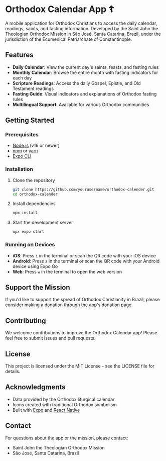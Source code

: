 # Orthodox Calendar App ☦️

A mobile application for Orthodox Christians to access the daily calendar, readings, saints, and fasting information. Developed by the Saint John the Theologian Orthodox Mission in São José, Santa Catarina, Brazil, under the jurisdiction of the Ecumenical Patriarchate of Constantinople.

## Features

- **Daily Calendar**: View the current day's saints, feasts, and fasting rules
- **Monthly Calendar**: Browse the entire month with fasting indicators for each day
- **Scripture Readings**: Access the daily Gospel, Epistle, and Old Testament readings
- **Fasting Guide**: Visual indicators and explanations of Orthodox fasting rules
- **Multilingual Support**: Available for various Orthodox communities

## Getting Started

### Prerequisites

- [Node.js](https://nodejs.org/) (v16 or newer)
- [npm](https://www.npmjs.com/) or [yarn](https://yarnpkg.com/)
- [Expo CLI](https://docs.expo.dev/get-started/installation/)

### Installation

1. Clone the repository
   ```bash
   git clone https://github.com/yourusername/orthodox-calender.git
   cd orthodox-calender
   ```

2. Install dependencies
   ```bash
   npm install
   ```

3. Start the development server
   ```bash
   npx expo start
   ```

### Running on Devices

- **iOS**: Press `i` in the terminal or scan the QR code with your iOS device
- **Android**: Press `a` in the terminal or scan the QR code with your Android device using Expo Go
- **Web**: Press `w` in the terminal to open the web version

## Support the Mission

If you'd like to support the spread of Orthodox Christianity in Brazil, please consider making a donation through the app's donation page.

## Contributing

We welcome contributions to improve the Orthodox Calendar app! Please feel free to submit issues and pull requests.

## License

This project is licensed under the MIT License - see the LICENSE file for details.

## Acknowledgments

- Data provided by the Orthodox liturgical calendar
- Icons created with traditional Orthodox symbolism
- Built with [Expo](https://expo.dev) and [React Native](https://reactnative.dev/)

## Contact

For questions about the app or the mission, please contact:
- Saint John the Theologian Orthodox Mission
- São José, Santa Catarina, Brazil
